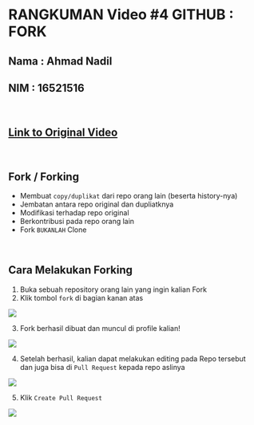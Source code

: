 # RANGKUMAN Video #4 GITHUB : FORK

## Nama : Ahmad Nadil
## NIM  : 16521516

<p>&nbsp;</p>

## [Link to Original Video](https://www.youtube.com/watch?v=8rry2ncZmfg&list=PPSV)

<p>&nbsp;</p>

## Fork / Forking
- Membuat `copy/duplikat` dari repo orang lain (beserta history-nya)
- Jembatan antara repo original dan dupliatknya
- Modifikasi terhadap repo original
- Berkontribusi pada repo orang lain
- Fork `BUKANLAH` Clone

<p>&nbsp;</p>

## Cara Melakukan Forking
1. Buka sebuah repository orang lain yang ingin kalian Fork
2. Klik tombol `fork` di bagian kanan atas

![](https://cdn.discordapp.com/attachments/940989834779037716/941340302776627200/unknown.png)

3. Fork berhasil dibuat dan muncul di profile kalian!

![](https://cdn.discordapp.com/attachments/940989834779037716/941340539649941504/unknown.png)

4. Setelah berhasil, kalian dapat melakukan editing pada Repo tersebut dan juga bisa di `Pull Request` kepada repo aslinya

![](https://cdn.discordapp.com/attachments/940989834779037716/941341911594197002/unknown.png)

5. Klik `Create Pull Request`

![](https://cdn.discordapp.com/attachments/940989834779037716/941341982666661908/unknown.png)